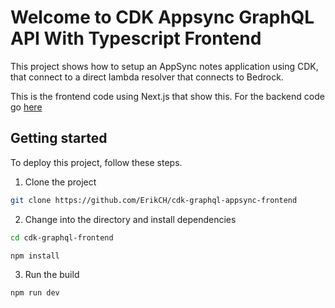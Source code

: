 # Welcome to CDK Appsync GraphQL API With Typescript Frontend

This project shows how to setup an AppSync notes application using CDK, that connect to a direct lambda resolver that connects to Bedrock.

This is the frontend code using Next.js that show this. For the backend code go [here](https://github.com/ErikCH/cdk-graphql-appsync-backend)

## Getting started

To deploy this project, follow these steps.

1. Clone the project

```sh
git clone https://github.com/ErikCH/cdk-graphql-appsync-frontend
```

2. Change into the directory and install dependencies

```sh
cd cdk-graphql-frontend

npm install
```

3. Run the build

```sh
npm run dev
```

